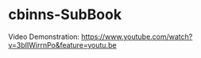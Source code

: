# cbinns-SubBook

Video Demonstration:
https://www.youtube.com/watch?v=3bIIWirrnPo&feature=youtu.be 
